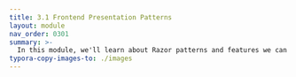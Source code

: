 ```yaml
---
title: 3.1 Frontend Presentation Patterns
layout: module
nav_order: 0301
summary: >-
  In this module, we'll learn about Razor patterns and features we can use to create responsive, reusable frontends, including partials, display templates and tag helpers. We'll also learn how to incorporate SCSS into our web application so we can use "syntactically awesome stylesheets" in our ASP.NET Core web apps.
typora-copy-images-to: ./images
---
```


